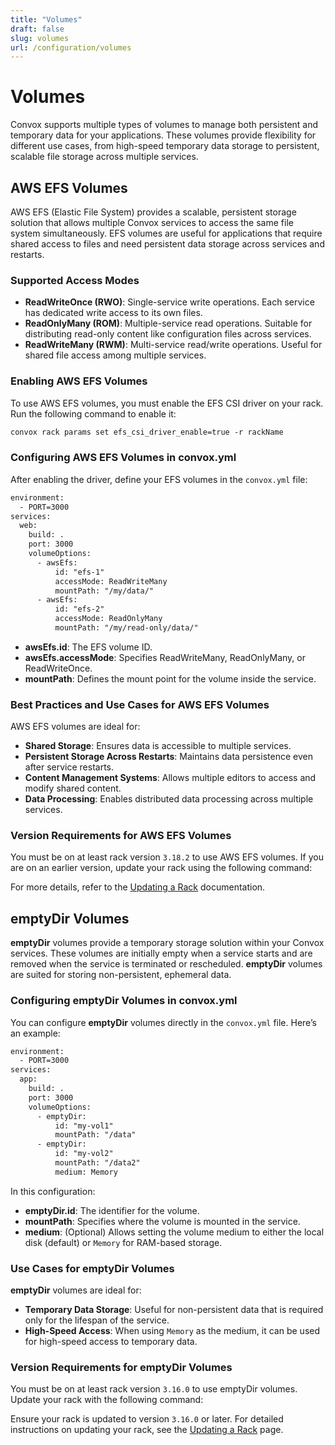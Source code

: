 ```yaml
---
title: "Volumes"
draft: false
slug: volumes
url: /configuration/volumes
---
```


# Volumes

Convox supports multiple types of volumes to manage both persistent and temporary data for your applications. These volumes provide flexibility for different use cases, from high-speed temporary data storage to persistent, scalable file storage across multiple services.

## AWS EFS Volumes

AWS EFS (Elastic File System) provides a scalable, persistent storage solution that allows multiple Convox services to access the same file system simultaneously. EFS volumes are useful for applications that require shared access to files and need persistent data storage across services and restarts.

### Supported Access Modes

- **ReadWriteOnce (RWO)**: Single-service write operations. Each service has dedicated write access to its own files.
- **ReadOnlyMany (ROM)**: Multiple-service read operations. Suitable for distributing read-only content like configuration files across services.
- **ReadWriteMany (RWM)**: Multi-service read/write operations. Useful for shared file access among multiple services.

### Enabling AWS EFS Volumes

To use AWS EFS volumes, you must enable the EFS CSI driver on your rack. Run the following command to enable it:

```html
convox rack params set efs_csi_driver_enable=true -r rackName
```

### Configuring AWS EFS Volumes in convox.yml

After enabling the driver, define your EFS volumes in the `convox.yml` file:

```html
environment:
  - PORT=3000
services:
  web:
    build: .
    port: 3000
    volumeOptions:
      - awsEfs:
          id: "efs-1"
          accessMode: ReadWriteMany
          mountPath: "/my/data/"
      - awsEfs:
          id: "efs-2"
          accessMode: ReadOnlyMany
          mountPath: "/my/read-only/data/"
```

- **awsEfs.id**: The EFS volume ID.
- **awsEfs.accessMode**: Specifies ReadWriteMany, ReadOnlyMany, or ReadWriteOnce.
- **mountPath**: Defines the mount point for the volume inside the service.

### Best Practices and Use Cases for AWS EFS Volumes

AWS EFS volumes are ideal for:

- **Shared Storage**: Ensures data is accessible to multiple services.
- **Persistent Storage Across Restarts**: Maintains data persistence even after service restarts.
- **Content Management Systems**: Allows multiple editors to access and modify shared content.
- **Data Processing**: Enables distributed data processing across multiple services.

### Version Requirements for AWS EFS Volumes

You must be on at least rack version `3.18.2` to use AWS EFS volumes. If you are on an earlier version, update your rack using the following command:

For more details, refer to the [Updating a Rack](https://docs.convox.com/management/cli-rack-management/) documentation.

## emptyDir Volumes

**emptyDir** volumes provide a temporary storage solution within your Convox services. These volumes are initially empty when a service starts and are removed when the service is terminated or rescheduled. **emptyDir** volumes are suited for storing non-persistent, ephemeral data.

### Configuring emptyDir Volumes in convox.yml

You can configure **emptyDir** volumes directly in the `convox.yml` file. Here’s an example:

```html
environment:
  - PORT=3000
services:
  app:
    build: .
    port: 3000
    volumeOptions:
      - emptyDir:
          id: "my-vol1"
          mountPath: "/data"
      - emptyDir:
          id: "my-vol2"
          mountPath: "/data2"
          medium: Memory
```

In this configuration:

- **emptyDir.id**: The identifier for the volume.
- **mountPath**: Specifies where the volume is mounted in the service.
- **medium**: (Optional) Allows setting the volume medium to either the local disk (default) or `Memory` for RAM-based storage.

### Use Cases for emptyDir Volumes

**emptyDir** volumes are ideal for:

- **Temporary Data Storage**: Useful for non-persistent data that is required only for the lifespan of the service.
- **High-Speed Access**: When using `Memory` as the medium, it can be used for high-speed access to temporary data.

### Version Requirements for emptyDir Volumes

You must be on at least rack version `3.16.0` to use emptyDir volumes. Update your rack with the following command:

Ensure your rack is updated to version `3.16.0` or later. For detailed instructions on updating your rack, see the [Updating a Rack](https://docs.convox.com/management/cli-rack-management/) page.
